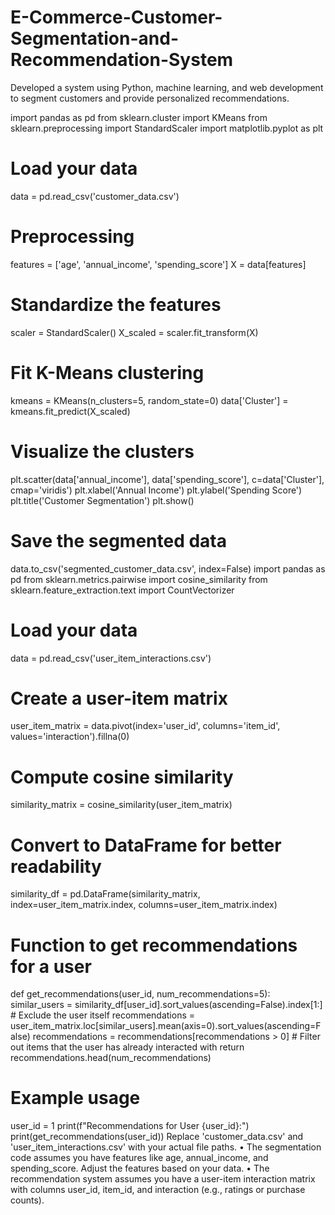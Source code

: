 # E-Commerce-Customer-Segmentation-and-Recommendation-System
Developed a system using Python, machine learning, and web development to segment customers and provide personalized recommendations.

import pandas as pd
from sklearn.cluster import KMeans
from sklearn.preprocessing import StandardScaler
import matplotlib.pyplot as plt

# Load your data
data = pd.read_csv('customer_data.csv')

# Preprocessing
features = ['age', 'annual_income', 'spending_score']
X = data[features]

# Standardize the features
scaler = StandardScaler()
X_scaled = scaler.fit_transform(X)

# Fit K-Means clustering
kmeans = KMeans(n_clusters=5, random_state=0)
data['Cluster'] = kmeans.fit_predict(X_scaled)

# Visualize the clusters
plt.scatter(data['annual_income'], data['spending_score'], c=data['Cluster'], cmap='viridis')
plt.xlabel('Annual Income')
plt.ylabel('Spending Score')
plt.title('Customer Segmentation')
plt.show()

# Save the segmented data
data.to_csv('segmented_customer_data.csv', index=False)
import pandas as pd
from sklearn.metrics.pairwise import cosine_similarity
from sklearn.feature_extraction.text import CountVectorizer

# Load your data
data = pd.read_csv('user_item_interactions.csv')

# Create a user-item matrix
user_item_matrix = data.pivot(index='user_id', columns='item_id', values='interaction').fillna(0)

# Compute cosine similarity
similarity_matrix = cosine_similarity(user_item_matrix)

# Convert to DataFrame for better readability
similarity_df = pd.DataFrame(similarity_matrix, index=user_item_matrix.index, columns=user_item_matrix.index)

# Function to get recommendations for a user
def get_recommendations(user_id, num_recommendations=5):
    similar_users = similarity_df[user_id].sort_values(ascending=False).index[1:]  # Exclude the user itself
    recommendations = user_item_matrix.loc[similar_users].mean(axis=0).sort_values(ascending=False)
    recommendations = recommendations[recommendations > 0]  # Filter out items that the user has already interacted with
    return recommendations.head(num_recommendations)

# Example usage
user_id = 1
print(f"Recommendations for User {user_id}:")
print(get_recommendations(user_id))
Replace 'customer_data.csv' and 'user_item_interactions.csv' with your actual file paths.
	•	The segmentation code assumes you have features like age, annual_income, and spending_score. Adjust the features based on your data.
	•	The recommendation system assumes you have a user-item interaction matrix with columns user_id, item_id, and interaction (e.g., ratings or purchase counts).
